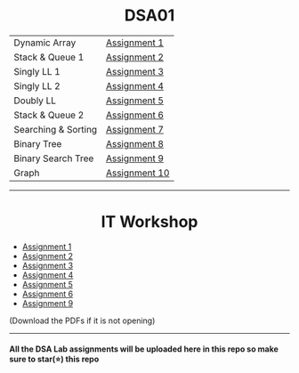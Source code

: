 <h1 align="center"> DSA01 </h1>

|                     |                                                                                         |
| ------------------- | --------------------------------------------------------------------------------------- |
| Dynamic Array       | [Assignment 1](https://github.com/saha-indranil/DSA01/blob/main/Questions/README1.md)   |
| Stack & Queue 1     | [Assignment 2](https://github.com/saha-indranil/DSA01/blob/main/Questions/README2.md)   |
| Singly LL 1         | [Assignment 3](https://github.com/saha-indranil/DSA01/blob/main/Questions/README3.md)   |
| Singly LL 2         | [Assignment 4](https://github.com/saha-indranil/DSA01/blob/main/Questions/README4.md)   |
| Doubly LL           | [Assignment 5](https://github.com/saha-indranil/DSA01/blob/main/Questions/README5.md)   |
| Stack & Queue 2     | [Assignment 6](https://github.com/saha-indranil/DSA01/blob/main/Questions/README6.md)   |
| Searching & Sorting | [Assignment 7](https://github.com/saha-indranil/DSA01/blob/main/Questions/README7.md)   |
| Binary Tree         | [Assignment 8](https://github.com/saha-indranil/DSA01/blob/main/Questions/README8.md)   |
| Binary Search Tree  | [Assignment 9](https://github.com/saha-indranil/DSA01/blob/main/Questions/README9.md)   |
| Graph               | [Assignment 10](https://github.com/saha-indranil/DSA01/blob/main/Questions/README10.md) |

---

<h1 align="center"> IT Workshop </h1>

- [Assignment 1](https://github.com/RiddhiRaj/IT-Workshop-Assignments/tree/master/Assignment1)
- [Assignment 2](https://github.com/RiddhiRaj/IT-Workshop-Assignments/tree/master/Assignment2)
- [Assignment 3](https://github.com/GodPhoenix2003/IT-Workshop-Assignment/tree/main/Assignment%203)
- [Assignment 4](https://github.com/RiddhiRaj/IT-Workshop-Assignments/tree/master/Assignment4)
- [Assignment 5](https://github.com/saha-indranil/DSA01/blob/main/OPPS%20java/Assignment%205.pdf)
- [Assignment 6](https://github.com/saha-indranil/DSA01/blob/main/OPPS%20java/Assignment%206.pdf)
- [Assignment 9](https://github.com/RiddhiRaj/IT-Workshop-Assignments/tree/master/Assignment9)

(Download the PDFs if it is not opening)

---

#### All the DSA Lab assignments will be uploaded here in this repo so make sure to star(⭐) this repo
